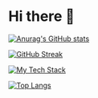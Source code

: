 # Hi there 👋

[![Anurag's GitHub stats](https://github-readme-stats.vercel.app/api?username=vietthedev&show_icons=true&theme=transparent)](https://github.com/anuraghazra/github-readme-stats)

[![GitHub Streak](https://streak-stats.demolab.com?user=vietthedev&theme=transparent)](https://git.io/streak-stats)

[![My Tech Stack](https://github-readme-tech-stack.vercel.app/api/cards?lineCount=2&theme=github&hideBg=true&bg=%23FFFFFF&badge=%23EAEFFC&border=%23D8DEE4&titleColor=%230969DA&line1=html5%2CHTML%2CE34F26%3Bcss3%2CCSS%2C1572B6%3Bjavascript%2CJavaScript%2CF7DF1E%3Btypescript%2CTypeScript%2C3178C6%3B&line2=react%2CReact%2C61DAFB%3Bnext.js%2CNext.js%2C000000%3Bnode.js%2CNode.js%2C5FA04E%3Bdocker%2CDocker%2C2496ED%3B)](https://github.com/0l1v3rr/github-readme-tech-stack)

[![Top Langs](https://github-readme-stats.vercel.app/api/top-langs/?username=vietthedev&layout=compact&theme=transparent)](https://github.com/anuraghazra/github-readme-stats)

<!--
**vietthedev/vietthedev** is a ✨ _special_ ✨ repository because its `README.md` (this file) appears on your GitHub profile.

Here are some ideas to get you started:

- 🔭 I’m currently working on ...
- 🌱 I’m currently learning ...
- 👯 I’m looking to collaborate on ...
- 🤔 I’m looking for help with ...
- 💬 Ask me about ...
- 📫 How to reach me: ...
- 😄 Pronouns: ...
- ⚡ Fun fact: ...
-->
